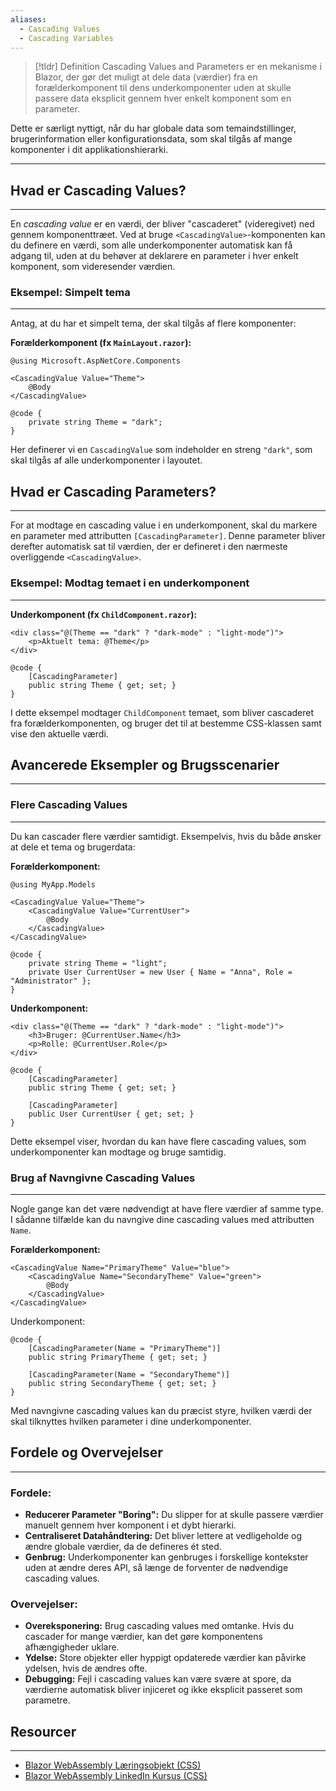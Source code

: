 ```yaml
---
aliases:
  - Cascading Values
  - Cascading Variables
---
```

> [!tldr] Definition
Cascading Values and Parameters er en mekanisme i Blazor, der gør det muligt at dele data (værdier) fra en forælderkomponent til dens underkomponenter uden at skulle passere data eksplicit gennem hver enkelt komponent som en parameter. 

Dette er særligt nyttigt, når du har globale data som temaindstillinger, brugerinformation eller konfigurationsdata, som skal tilgås af mange komponenter i dit applikationshierarki.

---

## Hvad er Cascading Values?
---
En *cascading value* er en værdi, der bliver "cascaderet" (videregivet) ned gennem komponenttræet. Ved at bruge `<CascadingValue>`-komponenten kan du definere en værdi, som alle underkomponenter automatisk kan få adgang til, uden at du behøver at deklarere en parameter i hver enkelt komponent, som videresender værdien.

### Eksempel: Simpelt tema
---
Antag, at du har et simpelt tema, der skal tilgås af flere komponenter:

**Forælderkomponent (fx `MainLayout.razor`):**
```razor
@using Microsoft.AspNetCore.Components

<CascadingValue Value="Theme">
    @Body
</CascadingValue>

@code {
    private string Theme = "dark";
}
```
Her definerer vi en `CascadingValue` som indeholder en streng `"dark"`, som skal tilgås af alle underkomponenter i layoutet.

## Hvad er Cascading Parameters?
---
For at modtage en cascading value i en underkomponent, skal du markere en parameter med attributten `[CascadingParameter]`. Denne parameter bliver derefter automatisk sat til værdien, der er defineret i den nærmeste overliggende `<CascadingValue>`.

### Eksempel: Modtag temaet i en underkomponent
---
**Underkomponent (fx `ChildComponent.razor`):**
```razor
<div class="@(Theme == "dark" ? "dark-mode" : "light-mode")">
    <p>Aktuelt tema: @Theme</p>
</div>

@code {
    [CascadingParameter]
    public string Theme { get; set; }
}
```
I dette eksempel modtager `ChildComponent` temaet, som bliver cascaderet fra forælderkomponenten, og bruger det til at bestemme CSS-klassen samt vise den aktuelle værdi.

## Avancerede Eksempler og Brugsscenarier
---
### Flere Cascading Values
---
Du kan cascader flere værdier samtidigt. Eksempelvis, hvis du både ønsker at dele et tema og brugerdata:

**Forælderkomponent:**
```razor
@using MyApp.Models

<CascadingValue Value="Theme">
    <CascadingValue Value="CurrentUser">
        @Body
    </CascadingValue>
</CascadingValue>

@code {
    private string Theme = "light";
    private User CurrentUser = new User { Name = "Anna", Role = "Administrator" };
}
```
**Underkomponent:**
```razor
<div class="@(Theme == "dark" ? "dark-mode" : "light-mode")">
    <h3>Bruger: @CurrentUser.Name</h3>
    <p>Rolle: @CurrentUser.Role</p>
</div>

@code {
    [CascadingParameter]
    public string Theme { get; set; }

    [CascadingParameter]
    public User CurrentUser { get; set; }
}
```
Dette eksempel viser, hvordan du kan have flere cascading values, som underkomponenter kan modtage og bruge samtidig.

### Brug af Navngivne Cascading Values
---
Nogle gange kan det være nødvendigt at have flere værdier af samme type. I sådanne tilfælde kan du navngive dine cascading values med attributten `Name`.

**Forælderkomponent:**
```razor
<CascadingValue Name="PrimaryTheme" Value="blue">
    <CascadingValue Name="SecondaryTheme" Value="green">
        @Body
    </CascadingValue>
</CascadingValue>
```

Underkomponent:
```razor
@code {
    [CascadingParameter(Name = "PrimaryTheme")]
    public string PrimaryTheme { get; set; }

    [CascadingParameter(Name = "SecondaryTheme")]
    public string SecondaryTheme { get; set; }
}
```
Med navngivne cascading values kan du præcist styre, hvilken værdi der skal tilknyttes hvilken parameter i dine underkomponenter.

## Fordele og Overvejelser
---
### Fordele:

- **Reducerer Parameter "Boring":** Du slipper for at skulle passere værdier manuelt gennem hver komponent i et dybt hierarki.
- **Centraliseret Datahåndtering:** Det bliver lettere at vedligeholde og ændre globale værdier, da de defineres ét sted.
- **Genbrug:** Underkomponenter kan genbruges i forskellige kontekster uden at ændre deres API, så længe de forventer de nødvendige cascading values.

### Overvejelser:

- **Overeksponering:** Brug cascading values med omtanke. Hvis du cascader for mange værdier, kan det gøre komponentens afhængigheder uklare.
- **Ydelse:** Store objekter eller hyppigt opdaterede værdier kan påvirke ydelsen, hvis de ændres ofte.
- **Debugging:** Fejl i cascading values kan være svære at spore, da værdierne automatisk bliver injiceret og ikke eksplicit passeret som parametre.

## Resourcer
---
- [Blazor WebAssembly Læringsobjekt (CSS)](https://scorm.itslearning.com/data/3289/C20150/ims_import_38/scormcontent/index.html#/lessons/f7bmOmZ3uAO54-8RL8vo0nLmuDnh-MZO)
- [Blazor WebAssembly LinkedIn Kursus (CSS)](https://www.linkedin.com/learning/blazor-webassembly-foundational-skills/css-isolation?resume=false&u=57075649)
